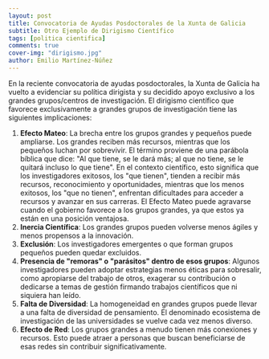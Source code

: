 ```yaml
---
layout: post
title: Convocatoria de Ayudas Posdoctorales de la Xunta de Galicia
subtitle: Otro Ejemplo de Dirigismo Científico 
tags: [politica cientifica]
comments: true
cover-img: "dirigismo.jpg"
author: Emilio Martínez-Núñez
---
```


En la reciente convocatoria de ayudas posdoctorales, la Xunta de Galicia ha vuelto a evidenciar su política dirigista y su decidido apoyo exclusivo a los grandes grupos/centros de investigación. 
El dirigismo científico que favorece exclusivamente a grandes grupos de investigación tiene las siguientes implicaciones:

1. **Efecto Mateo**: La brecha entre los grupos grandes y pequeños puede ampliarse. Los grandes reciben más recursos, mientras que los pequeños luchan por sobrevivir. El término proviene de una parábola bíblica que dice: "Al que tiene, se le dará más; al que no tiene, se le quitará incluso lo que tiene". En el contexto científico, esto significa que los investigadores exitosos, los "que tienen", tienden a recibir más recursos, reconocimiento y oportunidades, mientras que los menos exitosos, los "que no tienen", enfrentan dificultades para acceder a recursos y avanzar en sus carreras. El Efecto Mateo puede agravarse cuando el gobierno favorece a los grupos grandes, ya que estos ya están en una posición ventajosa.
2. **Inercia Científica**: Los grandes grupos pueden volverse menos ágiles y menos propensos a la innovación.
3. **Exclusión**: Los investigadores emergentes o que forman grupos pequeños pueden quedar excluidos.
4. **Presencia de "remoras" o "parásitos" dentro de esos grupos**: Algunos investigadores pueden adoptar estrategias menos éticas para sobresalir, como apropiarse del trabajo de otros, exagerar su contribución o dedicarse a temas de gestión firmando trabajos científicos que ni siquiera han leído.
5. **Falta de Diversidad**: La homogeneidad en grandes grupos puede llevar a una falta de diversidad de pensamiento. El denominado ecosistema de investigación de las universidades se vuelve cada vez menos diverso.
6. **Efecto de Red**: Los grupos grandes a menudo tienen más conexiones y recursos. Esto puede atraer a personas que buscan beneficiarse de esas redes sin contribuir significativamente.




